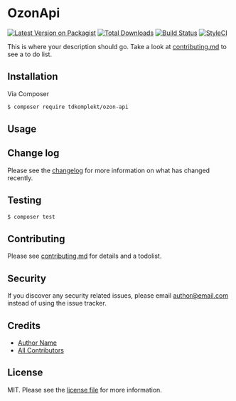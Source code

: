 # OzonApi

[![Latest Version on Packagist][ico-version]][link-packagist]
[![Total Downloads][ico-downloads]][link-downloads]
[![Build Status][ico-travis]][link-travis]
[![StyleCI][ico-styleci]][link-styleci]

This is where your description should go. Take a look at [contributing.md](contributing.md) to see a to do list.

## Installation

Via Composer

``` bash
$ composer require tdkomplekt/ozon-api
```

## Usage

## Change log

Please see the [changelog](changelog.md) for more information on what has changed recently.

## Testing

``` bash
$ composer test
```

## Contributing

Please see [contributing.md](contributing.md) for details and a todolist.

## Security

If you discover any security related issues, please email author@email.com instead of using the issue tracker.

## Credits

- [Author Name][link-author]
- [All Contributors][link-contributors]

## License

MIT. Please see the [license file](license.md) for more information.

[ico-version]: https://img.shields.io/packagist/v/tdkomplekt/ozon-api.svg?style=flat-square
[ico-downloads]: https://img.shields.io/packagist/dt/tdkomplekt/ozon-api.svg?style=flat-square
[ico-travis]: https://img.shields.io/travis/tdkomplekt/ozon-api/master.svg?style=flat-square
[ico-styleci]: https://styleci.io/repos/12345678/shield

[link-packagist]: https://packagist.org/packages/tdkomplekt/ozon-api
[link-downloads]: https://packagist.org/packages/tdkomplekt/ozon-api
[link-travis]: https://travis-ci.org/tdkomplekt/ozon-api
[link-styleci]: https://styleci.io/repos/12345678
[link-author]: https://github.com/tdkomplekt
[link-contributors]: ../../contributors
